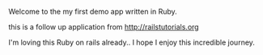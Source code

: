 
Welcome to the my first demo app written in Ruby.

this is a follow up application from http://railstutorials.org

I'm loving this Ruby on rails already.. I hope I enjoy this incredible journey.
